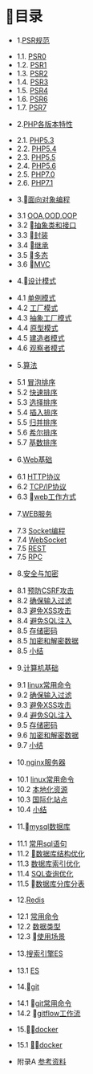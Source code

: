 # 目录

* 1.[PSR规范](01.0.PSR规范.md)
 - 1.1. [PSR0](01.1.PSR-0.md)
 - 1.2. [PSR1](01.2.PSR-1.md)
 - 1.3. [PSR2](01.3.PSR-2.md)
 - 1.4. [PSR3](01.4.PSR-3.md)
 - 1.5. [PSR4](01.5.PSR-4.md)
 - 1.6. [PSR6](01.7.PSR-6.md)
 - 1.7. [PSR7](01.8.PSR-7.md)
* 2.[PHP各版本特性](02.0.PHP版本特性.md)
 - 2.1. [PHP5.3](02.1.PHP5.3.md)
 - 2.2. [PHP5.4](02.2.PHP5.4.md)
 - 2.3. [PHP5.5](02.3.PHP5.5md)
 - 2.4. [PHP5.6](02.4.PHP5.6.md)
 - 2.5. [PHP7.0](02.5.PHP7.0.md)
 - 2.6. [PHP7.1](02.6.PHP7.1.md)
* 3.[面向对象编程](03.0.面向对象编程.md)
 - 3.1 [OOA,OOD,OOP](03.1.OOA,OOD,OOP.md)
 - 3.2 [抽象类和接口](03.2.抽象类和接口.md)
 - 3.3 [封装](03.3.封装.md)
 - 3.4 [继承](03.4.继承.md)
 - 3.5 [多态](03.5.多态.md)
 - 3.6 [MVC](03.6.mvc.md)
* 4.[设计模式](04.0.设计模式.md)
 - 4.1 [单例模式](04.1.单例模式.md)
 - 4.2 [工厂模式](04.2.工厂模式.md)
 - 4.3 [抽象工厂模式](04.3.抽象工厂模式.md)
 - 4.4 [原型模式](04.4.原型模式.md)
 - 4.5 [建造者模式](04.5.建造者模式.md)
 - 4.6 [观察者模式](04.6.观察者模式.md)
* 5.[算法](05.0.算法.md)
 - 5.1 [冒泡排序](05.1.冒泡排序.md)
 - 5.2 [快速排序](05.2.快速排序.md)
 - 5.3 [选择排序](05.3.选择排序.md)
 - 5.4 [插入排序](05.4.插入排序.md)
 - 5.5 [归并排序](05.5.归并排序.md)
 - 5.6 [希尔排序](05.6.希尔排序.md)
 - 5.7 [基数排序](05.7.基数排序.md)
* 6.[Web基础](06.0.md)
 - 6.1 [HTTP协议](06.1.md)
 - 6.2 [TCP/IP协议](06.2.md)
 - 6.3 [web工作方式](06.1.md)
* 7.[WEB服务](07.0.md)
 - 7.3 [Socket编程](06.3.md)
 - 7.4 [WebSocket](06.4.md) 
 - 7.5 [REST](06.5.md)
 - 7.5 [RPC](06.5.md)
* 8.[安全与加密](08.0.md)
 - 8.1 [预防CSRF攻击](09.1.md)
 - 8.2 [确保输入过滤](09.2.md)
 - 8.3 [避免XSS攻击](09.3.md)
 - 8.4 [避免SQL注入](09.4.md)
 - 8.5 [存储密码](09.5.md)
 - 8.5 [加密和解密数据](09.6.md)
 - 8.5 [小结](09.7.md)
* 9.[计算机基础](09.0.md)
 - 9.1 [linux常用命令](09.1.md)
 - 9.2 [确保输入过滤](09.2.md)
 - 9.3 [避免XSS攻击](09.3.md)
 - 9.4 [避免SQL注入](09.4.md)
 - 9.5 [存储密码](09.5.md)
 - 9.6 [加密和解密数据](09.6.md)
 - 9.7 [小结](09.7.md)
* 10.[nginx服务器](10.0.md) 
 - 10.1 [linux常用命令](10.1.md)
 - 10.2 [本地化资源](10.2.md)
 - 10.3 [国际化站点](10.3.md)
 - 10.4 [小结](10.4.md)
* 11.[mysql数据库](11.0.md)
 - 11.1 [常用sql语句](11.1.md)
 - 11.2 [数据库结构优化](11.2.md)
 - 11.3 [数据库索引优化](11.3.md)
 - 11.4 [SQL查询优化](11.4.md)
 - 11.5 [数据库分库分表](11.4.md)
* 12.[Redis](12.0.md)
 - 12.1 [常用命令](12.1.md)
 - 12.2 [数据类型](12.2.md)
 - 12.3 [使用场景](12.3.md)
* 13.[搜索引擎ES](13.0.md)　
 - 13.1 [ES](13.1.md)　　
* 14.[git](14.0.md)
 - 14.1 [git常用命令](14.1.md)
 - 14.2 [gitflow工作流](14.2.md)
* 15.[docker](14.0.md)
 - 15.1 [docker](14.1.md)
* 附录A [参考资料](ref.md)
    